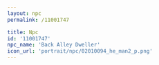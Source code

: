 ```yaml
---
layout: npc
permalink: /11001747

title: Npc
id: '11001747'
npc_name: 'Back Alley Dweller'
icon_url: 'portrait/npc/02010094_he_man2_p.png'
---
```

